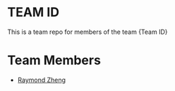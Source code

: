 # TEAM ID
This is a team repo for members of the team {Team ID}

# Team Members
* [Raymond Zheng](members/Raymond.md)